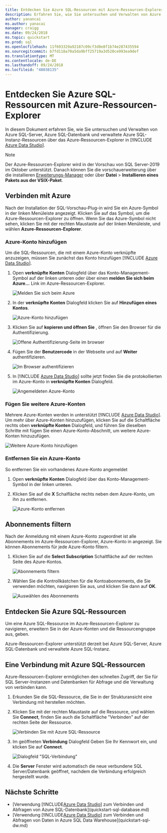 ```yaml
---
title: Entdecken Sie Azure SQL-Ressourcen mit Azure-Ressourcen-Explorer | Microsoft-Dokumentation
description: Erfahren Sie, wie Sie untersuchen und Verwalten von Azure SQL-Server, Azure SQL-Datenbank und Azure verwaltete SQL-Instanz über Azure-Ressourcen-Explorer.
author: yanancai
ms.author: yanacai
manager: craigg
ms.date: 09/24/2018
ms.topic: quickstart
ms.prod: sql
ms.openlocfilehash: 11f693329a92187c09cf3d8e8f1b74e287435594
ms.sourcegitcommit: b7fd118a70a5da9bff25719a3d520ce993ea9def
ms.translationtype: MT
ms.contentlocale: de-DE
ms.lasthandoff: 09/24/2018
ms.locfileid: "48038135"
---
```

# <a name="explore-azure-sql-resources-with-azure-resource-explorer"></a>Entdecken Sie Azure SQL-Ressourcen mit Azure-Ressourcen-Explorer

In diesem Dokument erfahren Sie, wie Sie untersuchen und Verwalten von Azure SQL-Server, Azure SQL-Datenbank und verwaltete Azure SQL-Instanz-Ressourcen über das Azure-Ressourcen-Explorer in [!INCLUDE [Azure Data Studio](../includes/name-sos-short.md)].

>[!NOTE]
>Der Azure-Ressourcen-Explorer wird in der Vorschau von SQL Server-2019 im Oktober unterstützt. Danach können Sie die vorschauerweiterung über die installieren [Erweiterungs-Manager](extensions.md) oder über **Datei** > **Installieren eines Pakets aus der VSIX-Paket**.


## <a name="connect-to-azure"></a>Verbinden mit Azure

Nach der Installation der SQL-Vorschau-Plug-in wird Sie ein Azure-Symbol in der linken Menüleiste angezeigt. Klicken Sie auf das Symbol, um die Azure-Ressourcen-Explorer zu öffnen. Wenn Sie das Azure-Symbol nicht sehen, klicken Sie mit der rechten Maustaste auf der linken Menüleiste, und wählen **Azure-Ressourcen-Explorer**.

### <a name="add-an-azure-account"></a>Azure-Konto hinzufügen

Um die SQL-Ressourcen, die mit einem Azure-Konto verknüpfte anzuzeigen, müssen Sie zunächst das Konto hinzufügen [!INCLUDE [Azure Data Studio](../includes/name-sos-short.md)].

1. Open **verknüpfte Konten** Dialogfeld über das Konto-Management-Symbol auf der linken unteren oder über einen **melden Sie sich beim Azure...**  Link im Azure-Ressourcen-Explorer.

    ![Melden Sie sich beim Azure](media/azure-resource-explorer/sign-in-to-azure.png)

2. In der **verknüpfte Konten** Dialogfeld klicken Sie auf **Hinzufügen eines Kontos**.

    ![Azure-Konto hinzufügen](media/azure-resource-explorer/add-an-azure-account.png)

3. Klicken Sie auf **kopieren und öffnen Sie** , öffnen Sie den Browser für die Authentifizierung.

    ![Offene Authentifizierung-Seite im browser](media/azure-resource-explorer/open-authentication-in-browser.png)

4. Fügen Sie der **Benutzercode** in der Webseite und auf **Weiter** authentifizieren.

    ![Im Browser authentifizieren](media/azure-resource-explorer/authenticate-in-browser.png)

5. In [!INCLUDE [Azure Data Studio](../includes/name-sos-short.md)] sollte jetzt finden Sie die protokollierten im Azure-Konto in **verknüpfte Konten** Dialogfeld.

    ![Angemeldeten Azure-Konto](media/azure-resource-explorer/signed-in-azure-account.png)

### <a name="add-more-azure-accounts"></a>Fügen Sie weitere Azure-Konten

Mehrere Azure-Konten werden in unterstützt [!INCLUDE [Azure Data Studio](../includes/name-sos-short.md)]. Um mehr über Azure-Konten hinzuzufügen, klicken Sie auf die Schaltfläche rechts oben **verknüpfte Konten** Dialogfeld, und führen Sie dieselben Schritte mit fügen Sie einen Azure-Konto-Abschnitt, um weitere Azure-Konten hinzuzufügen.

![Weitere Azure-Konto hinzufügen](media/azure-resource-explorer/add-more-azure-account.png)

### <a name="remove-an-azure-account"></a>Entfernen Sie ein Azure-Konto

So entfernen Sie ein vorhandenes Azure-Konto angemeldet

1. Open **verknüpfte Konten** Dialogfeld über das Konto-Management-Symbol in der linken unteren.
2. Klicken Sie auf die **X** Schalfläche rechts neben dem Azure-Konto, um ihn zu entfernen.

    ![Azure-Konto entfernen](media/azure-resource-explorer/remove-azure-account.png)

## <a name="filter-subscription"></a>Abonnements filtern

Nach der Anmeldung mit einem Azure-Konto zugeordnet ist alle Abonnements im Azure-Ressourcen-Explorer, Azure-Konto in angezeigt. Sie können Abonnements für jede Azure-Konto filtern.

1. Klicken Sie auf die **Select Subscription** Schaltfläche auf der rechten Seite des Azure-Kontos.

   ![Abonnements filtern](media/azure-resource-explorer/filter-subscription.png)

2. Wählen Sie die Kontrollkästchen für die Kontoabonnements, die Sie verwenden möchten, navigieren Sie aus, und klicken Sie dann auf **OK**.

   ![Auswählen des Abonnements](media/azure-resource-explorer/select-subscription.png)

## <a name="explore-azure-sql-resources"></a>Entdecken Sie Azure SQL-Ressourcen

Um eine Azure SQL-Ressource im Azure-Ressourcen-Explorer zu navigieren, erweitern Sie in der Azure-Konten und die Ressourcengruppe aus, geben.

Azure-Ressourcen-Explorer unterstützt derzeit bei Azure SQL-Server, Azure SQL-Datenbank und verwaltete Azure SQL-Instanz.

## <a name="connect-to-azure-sql-resources"></a>Eine Verbindung mit Azure SQL-Ressourcen

Azure-Ressourcen-Explorer ermöglichen den schnellen Zugriff, der Sie für SQL Server-Instanzen und Datenbanken für Abfrage und die Verwaltung von verbinden kann. 

1. Erkunden Sie die SQL-Ressource, die Sie in der Strukturansicht eine Verbindung mit herstellen möchten.
2. Klicken Sie mit der rechten Maustaste auf die Ressource, und wählen Sie **Connect**, finden Sie auch die Schaltfläche "Verbinden" auf der rechten Seite der Ressource.

   ![Verbinden Sie mit Azure SQL-Ressource](media/azure-resource-explorer/connect-to-azure-sql-resource.png)

3. Im geöffneten **Verbindung** Dialogfeld Geben Sie Ihr Kennwort ein, und klicken Sie auf **Connect**.

   ![Dialogfeld "SQL-Verbindung"](media/azure-resource-explorer/sql-connection-dialog.png)
4. Die **Server** Fenster wird automatisch die neue verbundene SQL Server/Datenbank geöffnet, nachdem die Verbindung erfolgreich hergestellt wurde.

## <a name="next-steps"></a>Nächste Schritte

- [Verwendung [!INCLUDE[Azure Data Studio](../includes/name-sos-short.md)] zum Verbinden und Abfragen von Azure SQL-Datenbank](quickstart-sql-database.md)
- [Verwendung [!INCLUDE[Azure Data Studio](../includes/name-sos-short.md)] zum Verbinden und Abfragen von Daten in Azure SQL Data Warehouse](quickstart-sql-dw.md)